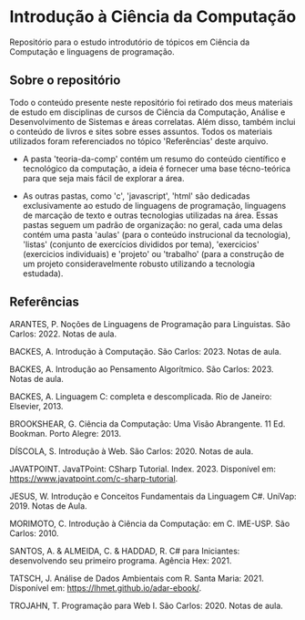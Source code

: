 # Introdução à Ciência da Computação

Repositório para o estudo introdutório de tópicos em Ciência da Computação e linguagens de programação.

## Sobre o repositório

Todo o conteúdo presente neste repositório foi retirado dos meus materiais de estudo em disciplinas de cursos de Ciência da Computação, Análise e Desenvolvimento de Sistemas e áreas correlatas. Além disso, também inclui o conteúdo de livros e sites sobre esses assuntos. Todos os materiais utilizados foram referenciados no tópico 'Referências' deste arquivo.

- A pasta 'teoria-da-comp' contém um resumo do conteúdo científico e tecnológico da computação, a ideia é fornecer uma base técno-teórica para que seja mais fácil de explorar a área.

- As outras pastas, como 'c', 'javascript', 'html' são dedicadas exclusivamente ao estudo de linguagens de programação, linguagens de marcação de texto e outras tecnologias utilizadas na área. Essas pastas seguem um padrão de organização: no geral, cada uma delas contém uma pasta 'aulas' (para o conteúdo instrucional da tecnologia), 'listas' (conjunto de exercícios divididos por tema), 'exercicios' (exercicios individuais) e 'projeto' ou 'trabalho' (para a construção de um projeto consideravelmente robusto utilizando a tecnologia estudada).



## Referências

ARANTES, P. Noções de Linguagens de Programação para Linguistas. São Carlos: 2022. Notas de aula.

BACKES, A. Introdução à Computação. São Carlos: 2023. Notas de aula.

BACKES, A. Introdução ao Pensamento Algorítmico. São Carlos: 2023. Notas de aula.

BACKES, A. Linguagem C: completa e descomplicada. Rio de Janeiro: Elsevier, 2013.

BROOKSHEAR, G. Ciência da Computação: Uma Visão Abrangente. 11 Ed. Bookman. Porto Alegre: 2013.

DÍSCOLA, S. Introdução à Web. São Carlos: 2020. Notas de aula.

JAVATPOINT. JavaTPoint: CSharp Tutorial. Index. 2023. Disponível em: https://www.javatpoint.com/c-sharp-tutorial.

JESUS, W. Introdução e Conceitos Fundamentais da Linguagem C#. UniVap: 2019. Notas de Aula.

MORIMOTO, C. Introdução à Ciência da Computação: em C. IME-USP. São Carlos: 2010.

SANTOS, A. & ALMEIDA, C. & HADDAD, R. C# para Iniciantes: desenvolvendo seu primeiro programa. Agência Hex: 2021.

TATSCH, J. Análise de Dados Ambientais com R. Santa Maria: 2021. Disponível em: https://lhmet.github.io/adar-ebook/.

TROJAHN, T. Programação para Web I. São Carlos: 2020. Notas de aula.

